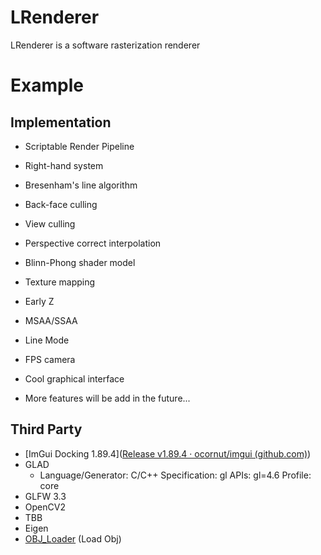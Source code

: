 # LRenderer

LRenderer is a software rasterization renderer

# Example



## Implementation

* Scriptable Render Pipeline
* Right-hand system
* Bresenham's line algorithm

* Back-face culling
* View culling
* Perspective correct interpolation
* Blinn-Phong shader model
* Texture mapping
* Early Z
* MSAA/SSAA
* Line Mode
* FPS camera
* Cool graphical interface
* More features will be add in the future...

## Third Party

* [ImGui Docking 1.89.4]([Release v1.89.4 · ocornut/imgui (github.com)](https://github.com/ocornut/imgui/releases/tag/v1.89.4))
* GLAD
    * Language/Generator: C/C++
            Specification: gl
            APIs: gl=4.6
            Profile: core
* GLFW 3.3
* OpenCV2
* TBB
* Eigen
* [OBJ_Loader](https://github.com/Bly7/OBJ-Loader) (Load Obj)


